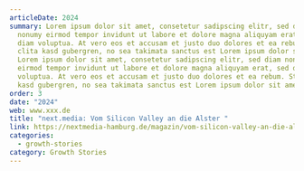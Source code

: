 ```yaml
---
articleDate: 2024
summary: Lorem ipsum dolor sit amet, consetetur sadipscing elitr, sed diam
  nonumy eirmod tempor invidunt ut labore et dolore magna aliquyam erat, sed
  diam voluptua. At vero eos et accusam et justo duo dolores et ea rebum. Stet
  clita kasd gubergren, no sea takimata sanctus est Lorem ipsum dolor sit amet.
  Lorem ipsum dolor sit amet, consetetur sadipscing elitr, sed diam nonumy
  eirmod tempor invidunt ut labore et dolore magna aliquyam erat, sed diam
  voluptua. At vero eos et accusam et justo duo dolores et ea rebum. Stet clita
  kasd gubergren, no sea takimata sanctus est Lorem ipsum dolor sit amet.
order: 3
date: "2024"
web: www.xxx.de
title: "next.media: Vom Silicon Valley an die Alster "
link: https://nextmedia-hamburg.de/magazin/vom-silicon-valley-an-die-alster/
categories:
  - growth-stories
category: Growth Stories
---
```

